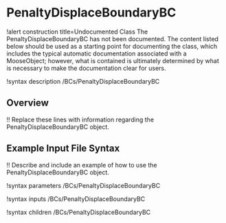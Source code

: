 # PenaltyDisplaceBoundaryBC

!alert construction title=Undocumented Class
The PenaltyDisplaceBoundaryBC has not been documented. The content listed below should be used as a starting point for
documenting the class, which includes the typical automatic documentation associated with a
MooseObject; however, what is contained is ultimately determined by what is necessary to make the
documentation clear for users.

!syntax description /BCs/PenaltyDisplaceBoundaryBC

## Overview

!! Replace these lines with information regarding the PenaltyDisplaceBoundaryBC object.

## Example Input File Syntax

!! Describe and include an example of how to use the PenaltyDisplaceBoundaryBC object.

!syntax parameters /BCs/PenaltyDisplaceBoundaryBC

!syntax inputs /BCs/PenaltyDisplaceBoundaryBC

!syntax children /BCs/PenaltyDisplaceBoundaryBC
